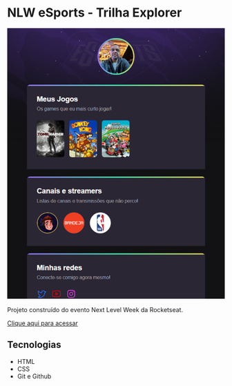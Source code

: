 # NLW eSports - Trilha Explorer

![preview](./.github/preview.png)

Projeto construído do evento Next Level Week da Rocketseat.

[Clique aqui para acessar](https://mer2206.github.io/nlw/)

## Tecnologias

- HTML
- CSS
- Git e Github